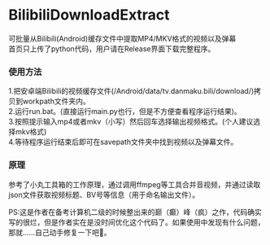 # BilibiliDownloadExtract
可批量从Bilibili(Android)缓存文件中提取MP4/MKV格式的视频以及弹幕  
首页只上传了python代码，用户请在Release界面下载完整程序。
### 使用方法
1.把安卓端Bilibili的视频缓存文件(/Android/data/tv.danmaku.bili/download/)拷贝到workpath文件夹内。  
2.运行run.bat。(直接运行main.py也行，但是不方便查看程序运行结果)。  
3.按照提示输入mp4或者mkv（小写）然后回车选择输出视频格式。(个人建议选择mkv格式)  
4.等待程序运行结束后即可在savepath文件夹中找到视频以及弹幕文件。
### 原理
参考了小丸工具箱的工作原理，通过调用ffmpeg等工具合并音视频，并通过读取json文件获取视频标题、BV号等信息（用于命名输出文件）。  
  
PS:这是作者在备考计算机二级的时候整出来的巅（癫）峰（疯）之作，代码确实写的很烂，但是作者实在是没时间优化这个代码了。如果使用中发现有什么问题，那就……自己动手修复一下吧🤣。

